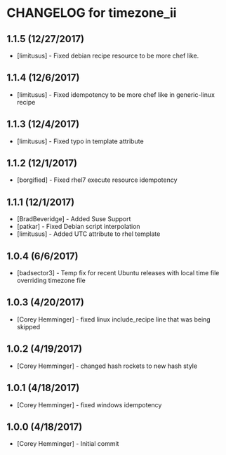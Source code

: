 # CHANGELOG for timezone_ii

## 1.1.5 (12/27/2017)

- [limitusus] - Fixed debian recipe resource to be more chef like.

## 1.1.4 (12/6/2017)

- [limitusus] - Fixed idempotency to be more chef like in generic-linux recipe

## 1.1.3 (12/4/2017)

- [limitusus] - Fixed typo in template attribute

## 1.1.2 (12/1/2017)

- [borgified] - Fixed rhel7 execute resource idempotency

## 1.1.1 (12/1/2017)

- [BradBeveridge] - Added Suse Support
- [patkar] - Fixed Debian script interpolation
- [limitusus] - Added UTC attribute to rhel template

## 1.0.4 (6/6/2017)

- [badsector3] - Temp fix for recent Ubuntu releases with local time file overriding timezone file

## 1.0.3 (4/20/2017)

- [Corey Hemminger] - fixed linux include_recipe line that was being skipped

## 1.0.2 (4/19/2017)

- [Corey Hemminger] - changed hash rockets to new hash style

## 1.0.1 (4/18/2017)

- [Corey Hemminger] - fixed windows idempotency

## 1.0.0 (4/18/2017)

- [Corey Hemminger] - Initial commit
